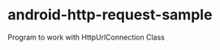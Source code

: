 android-http-request-sample
===========================

Program to work with HttpUrlConnection Class

